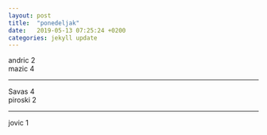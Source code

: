 ```yaml
---
layout: post
title:  "ponedeljak"
date:   2019-05-13 07:25:24 +0200
categories: jekyll update
---
```


andric 2  
mazic 4  

***

Savas 4  
piroski 2  

***

jovic 1  